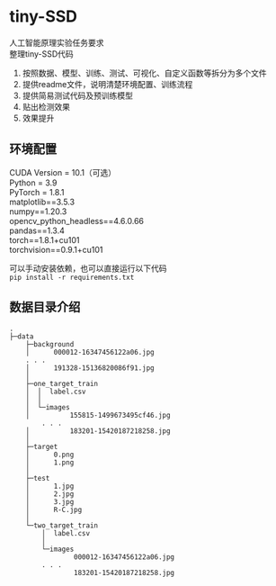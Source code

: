 # tiny-SSD
人工智能原理实验任务要求  
整理tiny-SSD代码  
1. 按照数据、模型、训练、测试、可视化、自定义函数等拆分为多个文件  
2. 提供readme文件，说明清楚环境配置、训练流程   
3. 提供简易测试代码及预训练模型   
4. 贴出检测效果  
5. 效果提升   
## 环境配置
CUDA Version = 10.1（可选）  
Python = 3.9  
PyTorch = 1.8.1  
matplotlib==3.5.3  
numpy==1.20.3  
opencv_python_headless==4.6.0.66  
pandas==1.3.4  
torch==1.8.1+cu101   
torchvision==0.9.1+cu101  
  
可以手动安装依赖，也可以直接运行以下代码  
`pip install -r requirements.txt`  
## 数据目录介绍  
```  
.
├─data
    ├─background
    │      000012-16347456122a06.jpg
   	. . .
    │      191328-15136820086f91.jpg
    │      
    ├─one_target_train
    │  │  label.csv
    │  │  
    │  └─images
    │          155815-1499673495cf46.jpg
	    . . .
    │          183201-15420187218258.jpg
    │          
    ├─target
    │      0.png
    │      1.png
    │      
    ├─test
    │      1.jpg
    │      2.jpg
    │      3.jpg
    │      R-C.jpg
    │      
    └─two_target_train
        │  label.csv
        │  
        └─images
                000012-16347456122a06.jpg
	    . . .
                183201-15420187218258.jpg
